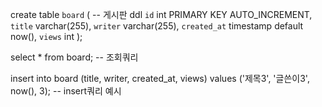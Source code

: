 create table `board` ( -- 게시판 ddl
`id` int PRIMARY KEY AUTO_INCREMENT,
`title` varchar(255),
`writer` varchar(255),
`created_at` timestamp default now(),
`views` int
);

select \* from board; -- 조회쿼리

insert into board (title, writer, created_at, views) values ('제목3', '글쓴이3', now(), 3); -- insert쿼리 예시
